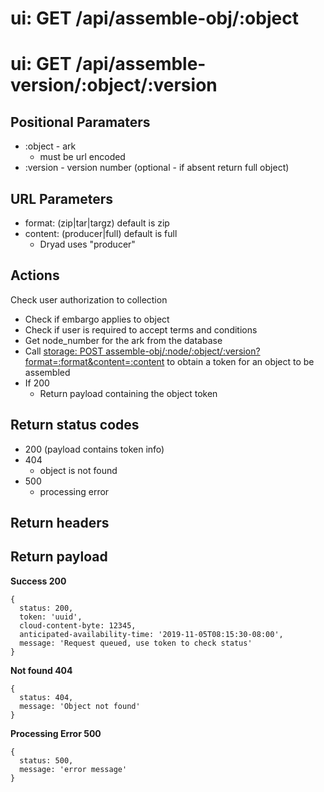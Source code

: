 # ui: GET /api/assemble-obj/:object
# ui: GET /api/assemble-version/:object/:version

## Positional Paramaters
- :object - ark
  - must be url encoded
- :version - version number (optional - if absent return full object)

## URL Parameters
- format: (zip|tar|targz) default is zip
- content: (producer|full) default is full
  - Dryad uses "producer"
  
## Actions

Check user authorization to collection
- Check if embargo applies to object
- Check if user is required to accept terms and conditions
- Get node_number for the ark from the database
- Call [storage: POST assemble-obj/:node/:object/:version?format=:format&content=:content](../storage/presign-obj.md) to obtain a token for an object to be assembled
- If 200
  - Return payload containing the object token

## Return status codes
- 200 (payload contains token info)
- 404
  - object is not found
- 500
  - processing error

## Return headers

## Return payload

__Success 200__
```
{
  status: 200,
  token: 'uuid',
  cloud-content-byte: 12345,
  anticipated-availability-time: '2019-11-05T08:15:30-08:00',
  message: 'Request queued, use token to check status'
}
```

__Not found 404__
```
{
  status: 404,
  message: 'Object not found'
}
```

__Processing Error 500__
```
{
  status: 500,
  message: 'error message'
}
```
